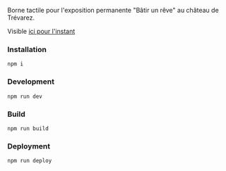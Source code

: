 Borne tactile pour l'exposition permanente "Bâtir un rêve" au château de Trévarez.

Visible [ici pour l'instant](http://vkammerer.github.io/trevarez/)

### Installation
```
npm i
```

### Development
```
npm run dev
```

### Build
```
npm run build
```

### Deployment
```
npm run deploy
```
